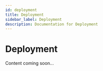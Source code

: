 ```yaml
---
id: deployment
title: Deployment
sidebar_label: Deployment
description: Documentation for Deployment
---
```


# Deployment

Content coming soon...
